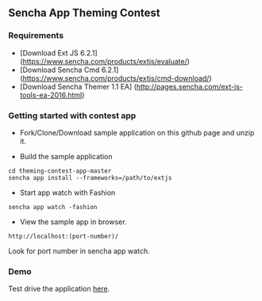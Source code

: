## Sencha App Theming Contest

### Requirements
* [Download Ext JS 6.2.1] (https://www.sencha.com/products/extjs/evaluate/)
* [Download Sencha Cmd 6.2.1] (https://www.sencha.com/products/extjs/cmd-download/)
* [Download Sencha Themer 1.1 EA] (http://pages.sencha.com/ext-js-tools-ea-2016.html)


### Getting started with contest app

* Fork/Clone/Download sample application on this github page and unzip it.

* Build the sample application
```
cd theming-contest-app-master
sencha app install --frameworks=/path/to/extjs
```

* Start app watch with Fashion

```
sencha app watch -fashion
```

* View the sample app in browser.
```
http://localhost:(port-number)/
```
Look for port number in sencha app watch.

### Demo

Test drive the application [here](https://walkingtree.github.io/wt-themer-contest-app/#dashboard).
